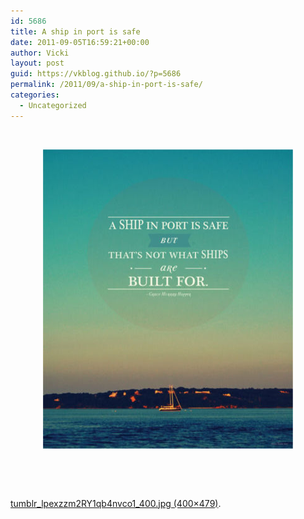 ```yaml
---
id: 5686
title: A ship in port is safe
date: 2011-09-05T16:59:21+00:00
author: Vicki
layout: post
guid: https://vkblog.github.io/?p=5686
permalink: /2011/09/a-ship-in-port-is-safe/
categories:
  - Uncategorized
---
```

&nbsp;

<p style="text-align: center;">
  <a href="http://26.media.tumblr.com/tumblr_lpexzzm2RY1qb4nvco1_400.jpg"><img src="https://raw.githubusercontent.com/vkblog/vkblog.github.io/master/public/img/2011/09/tumblr_lpexzzm2RY1qb4nvco1_400.jpg" alt="" /></a>
</p>

&nbsp;

&nbsp;

[tumblr\_lpexzzm2RY1qb4nvco1\_400.jpg (400×479)](http://26.media.tumblr.com/tumblr_lpexzzm2RY1qb4nvco1_400.jpg).